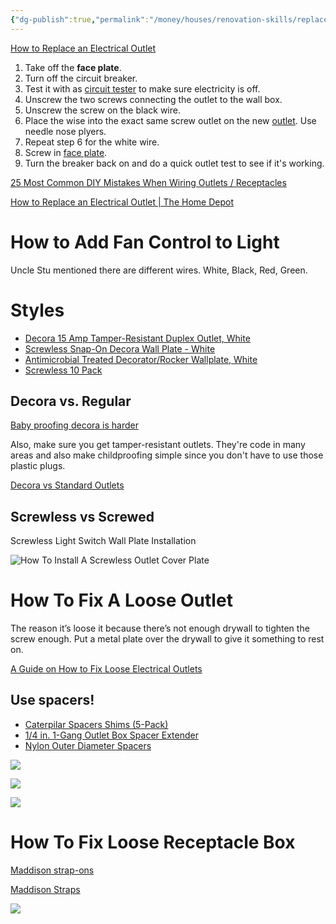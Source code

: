 ```yaml
---
{"dg-publish":true,"permalink":"/money/houses/renovation-skills/replace-outlets/","tags":["oakmore"],"created":"Jul 09, 2023, 10:48 PM","updated":""}
---
```



[How to Replace an Electrical Outlet](https://www.youtube.com/watch?v=B16l7RurJuQ)

1. Take off the **face plate**.
2. Turn off the circuit breaker.
3. Test it with as [circuit tester](https://www.amazon.com/Klein-Tools-69136-General-Twin-Lead/dp/B00093DZZU) to make sure electricity is off.
4. Unscrew the two screws connecting the outlet to the wall box.
5. Unscrew the screw on the black wire.
6. Place the wise into the exact same screw outlet on the new [outlet](https://www.homedepot.com/p/Leviton-15-Amp-Tamper-Resistant-Duplex-Outlet-White-10-Pack-M22-T5320-WMP/100684043). Use needle nose plyers.
7. Repeat step 6 for the white wire.
8. Screw in [face plate](https://www.homedepot.com/p/Leviton-1-Gang-White-Midway-Duplex-Outlet-Nylon-Wall-Plate-10-Pack-M52-00PJ8-0WM/100356784).
9. Turn the breaker back on and do a quick outlet test to see if it's working.

[25 Most Common DIY Mistakes When Wiring Outlets / Receptacles](https://www.youtube.com/watch?v=qT-iwVp9Anc)

[How to Replace an Electrical Outlet | The Home Depot](https://www.youtube.com/watch?v=WC7F-Ag9fXQ)

# How to Add Fan Control to Light

Uncle Stu mentioned there are different wires. White, Black, Red, Green.

# Styles

- [Decora 15 Amp Tamper-Resistant Duplex Outlet, White](https://www.homedepot.com/p/Leviton-Decora-15-Amp-Tamper-Resistant-Duplex-Outlet-White-10-Pack-M22-T5325-WMP/100684055)
- [Screwless Snap-On Decora Wall Plate - White](https://www.homedepot.com/p/Leviton-Plus-1-Gang-Screwless-Snap-On-Decora-Wall-Plate-White-R72-80301-00W/100199643)
- [Antimicrobial Treated Decorator/Rocker Wallplate, White](https://www.homedepot.com/p/Leviton-Decora-1-Gang-Antimicrobial-Treated-Decorator-Rocker-Wallplate-White-RA2-80401-2AW/315110887)
- [Screwless 10 Pack](https://www.homedepot.com/p/Leviton-White-1-Gang-Decorator-Rocker-Wall-Plate-15-Pack-VB1-80301-THD/206980648)

## Decora vs. Regular

[Baby proofing decora is harder](https://www.reddit.com/r/homeowners/comments/86ka1v/replacing_outlets_this_morning_electrician_asked/)

Also, make sure you get tamper-resistant outlets. They're code in many areas and also make childproofing simple since you don't have to use those plastic plugs.

[Decora vs Standard Outlets](https://www.funktionalhome.com/decora-vs-standard-outlets/)

## Screwless vs Screwed

Screwless Light Switch Wall Plate Installation

![How To Install A Screwless Outlet Cover Plate](https://www.youtube.com/watch?v=uF6JaFrtLoE)

# How To Fix A Loose Outlet

The reason it’s loose it because there’s not enough drywall to tighten the screw enough. Put a metal plate over the drywall to give it something to rest on.

[A Guide on How to Fix Loose Electrical Outlets](https://youtu.be/7ppBrL7aaYc)

## Use spacers!

- [Caterpilar Spacers Shims (5-Pack)](https://www.homedepot.com/p/IDEAL-Caterpilar-Spacers-Shims-5-Pack-772453/202937113)
- [1/4 in. 1-Gang Outlet Box Spacer Extender](https://www.homedepot.com/p/Smart-Fill-Spacers-1-4-in-1-Gang-Outlet-Box-Spacer-Extender-5-Pack-SG14-5/307424539)
- [Nylon Outer Diameter Spacers](https://www.homedepot.com/p/1-2-in-x-0-257-in-x-1-2-in-Nylon-Outer-Diameter-Spacers-2-Piece-815008/204276571)

![](https://images.thdstatic.com/productImages/4e6379c1-452a-4362-b960-8813c77bdeb2/svn/ideal-tool-accessories-772453-e1_1000.jpg)

![](https://images.thdstatic.com/productImages/ab74fe0f-4065-482b-9dab-505a752e6e96/svn/smart-fill-spacers-boxes-brackets-sg14-5-64_1000.jpg)

![](https://images.thdstatic.com/productImages/917e5b09-c582-4116-b391-5004e686fd65/svn/spacers-815008-64_1000.jpg)

# How To Fix Loose Receptacle Box

[Maddison strap-ons](https://www.facebook.com/reel/768768798359964?fs=e&s=TIeQ9V&mibextid=nLCFi2)

[Maddison Straps](https://www.homedepot.com/p/Box-Conduit-Fitting-Accessory-1-Gang-Rectangle-Metal-Electrical-Box-Cover-820D1U-25R/202590854)

![](https://images.thdstatic.com/productImages/ca4500df-2fe7-42f4-a3d7-bb809f6f60c9/svn/accessories-820d1u-25r-64_600.jpg)